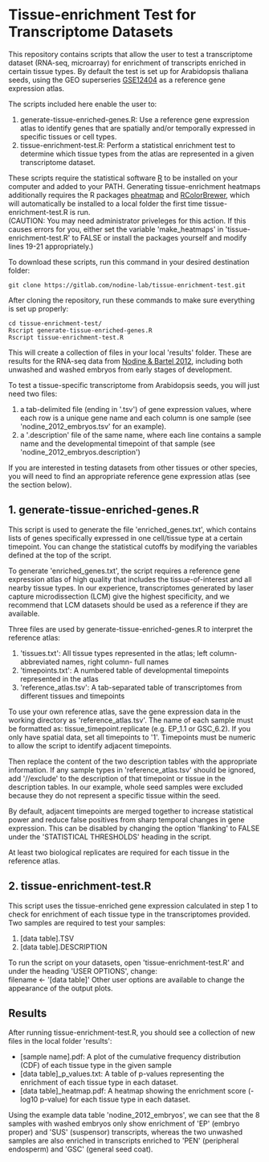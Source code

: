 # Tissue-enrichment Test for Transcriptome Datasets
This repository contains scripts that allow the user to test a transcriptome dataset (RNA-seq, microarray)
for enrichment of transcripts enriched in certain tissue types. By default the test is set up for
Arabidopsis thaliana seeds, using the GEO superseries [GSE12404](https://www.ncbi.nlm.nih.gov/geo/query/acc.cgi?acc=GSE12404)
as a reference gene expression atlas.  
  
The scripts included here enable the user to:  
1. generate-tissue-enriched-genes.R: Use a reference gene expression atlas to identify genes that are spatially and/or temporally expressed in specific tissues or cell types.
2. tissue-enrichment-test.R: Perform a statistical enrichment test to determine which tissue types from the atlas are represented in a given transcriptome dataset.  
  
These scripts require the statistical software [R](https://www.r-project.org/) to be installed on your
computer and added to your PATH. Generating tissue-enrichment heatmaps additionally requires the R packages [pheatmap](https://cran.r-project.org/web/packages/pheatmap/index.html)
and [RColorBrewer](https://cran.r-project.org/web/packages/RColorBrewer/index.html), which will automatically
be installed to a local folder the first time tissue-enrichment-test.R is run.  
(CAUTION: You may need administrator priveleges for this action. If this causes errors for you, either set the variable 'make_heatmaps' in 'tissue-enrichment-test.R' to FALSE or install the packages yourself and modify lines 19-21 appropriately.)

To download these scripts, run this command in your desired destination folder:
```shell
git clone https://gitlab.com/nodine-lab/tissue-enrichment-test.git
```

After cloning the repository, run these commands to make sure everything is set up properly:
```shell
cd tissue-enrichment-test/
Rscript generate-tissue-enriched-genes.R
Rscript tissue-enrichment-test.R
```

This will create a collection of files in your local 'results' folder. These are results for the
RNA-seq data from [Nodine & Bartel 2012](https://www.ncbi.nlm.nih.gov/pubmed/22266940), including
both unwashed and washed embryos from early stages of development.

To test a tissue-specific transcriptome from Arabidopsis seeds, you will just need two files:  
1. a tab-delimited file (ending in '.tsv') of gene expression values, where each row is a unique gene name and each column is one sample (see 'nodine_2012_embryos.tsv' for an example).
2. a '.description' file of the same name, where each line contains a sample name and the developmental timepoint of that sample (see 'nodine_2012_embryos.description')  
  
If you are interested in testing datasets from other tissues or other species, you will need to find an appropriate
reference gene expression atlas (see the section below).  
  
## 1. generate-tissue-enriched-genes.R
This script is used to generate the file 'enriched_genes.txt', which contains lists of genes specifically
expressed in one cell/tissue type at a certain timepoint. You can change the statistical cutoffs by modifying
the variables defined at the top of the script.

To generate 'enriched_genes.txt', the script requires a reference gene expression atlas
of high quality that includes the tissue-of-interest and all nearby tissue types. In our experience,
transcriptomes generated by laser capture microdissection (LCM) give the highest specificity,
and we recommend that LCM datasets should be used as a reference if they are available.

Three files are used by generate-tissue-enriched-genes.R to interpret the reference atlas:  
1. 'tissues.txt': All tissue types represented in the atlas; left column- abbreviated names, right column- full names
2. 'timepoints.txt': A numbered table of developmental timepoints represented in the atlas
3. 'reference_atlas.tsv': A tab-separated table of transcriptomes from different tissues and timepoints

To use your own reference atlas, save the gene expression data in the working directory as 'reference_atlas.tsv'. The name of each sample must be
formatted as: tissue_timepoint.replicate (e.g. EP_1.1 or GSC_6.2). If you only have spatial data, set all timepoints to '1'. Timepoints must be numeric
to allow the script to identify adjacent timepoints.  
  
Then replace the content of the two description tables with the appropriate information. If any sample types
in 'reference_atlas.tsv' should be ignored, add '//exclude' to the description of that timepoint or tissue in the description tables.
In our example, whole seed samples were excluded because they do not represent a specific tissue within the seed.  
  
By default, adjacent timepoints are merged together to increase statistical power and reduce false positives from 
sharp temporal changes in gene expression. This can be disabled by changing the option 'flanking' to FALSE under the
'STATISTICAL THRESHOLDS' heading in the script.  
  
At least two biological replicates are required for each tissue in the reference atlas.  
  
## 2. tissue-enrichment-test.R
This script uses the tissue-enriched gene expression calculated in step 1 to check for enrichment of each tissue
type in the transcriptomes provided. Two samples are required to test your samples:  
1. [data table].TSV
2. [data table].DESCRIPTION

To run the script on your datasets, open 'tissue-enrichment-test.R' and under the heading 'USER OPTIONS', change:  
   filename <- '[data table]'
Other user options are available to change the appearance of the output plots.  
  
## Results
After running tissue-enrichment-test.R, you should see a collection of new files in the local folder 'results':  
- [sample name].pdf: A plot of the cumulative frequency distribution (CDF) of each tissue type in the given sample
- [data table]_p_values.txt: A table of p-values representing the enrichment of each tissue type in each dataset.
- [data table]_heatmap.pdf: A heatmap showing the enrichment score (-log10 p-value) for each tissue type in each dataset.

Using the example data table 'nodine_2012_embryos', we can see that the 8 samples with washed embryos only show enrichment of
'EP' (embryo proper) and 'SUS' (suspensor) transcripts, whereas the two unwashed samples are also enriched in transcripts enriched to
'PEN' (peripheral endosperm) and 'GSC' (general seed coat).












